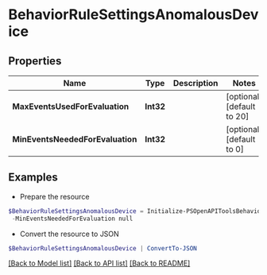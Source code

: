 # BehaviorRuleSettingsAnomalousDevice
## Properties

Name | Type | Description | Notes
------------ | ------------- | ------------- | -------------
**MaxEventsUsedForEvaluation** | **Int32** |  | [optional] [default to 20]
**MinEventsNeededForEvaluation** | **Int32** |  | [optional] [default to 0]

## Examples

- Prepare the resource
```powershell
$BehaviorRuleSettingsAnomalousDevice = Initialize-PSOpenAPIToolsBehaviorRuleSettingsAnomalousDevice  -MaxEventsUsedForEvaluation null `
 -MinEventsNeededForEvaluation null
```

- Convert the resource to JSON
```powershell
$BehaviorRuleSettingsAnomalousDevice | ConvertTo-JSON
```

[[Back to Model list]](../README.md#documentation-for-models) [[Back to API list]](../README.md#documentation-for-api-endpoints) [[Back to README]](../README.md)

